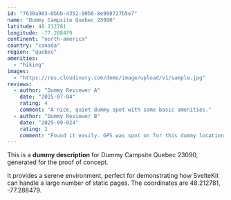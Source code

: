 ```yaml
---
id: "7630a903-0bbb-4352-90b6-8e998727b5e7"
name: "Dummy Campsite Quebec 23090"
latitude: 48.212781
longitude: -77.288479
continent: "north-america"
country: "canada"
region: "quebec"
amenities:
  - "hiking"
images:
  - "https://res.cloudinary.com/demo/image/upload/v1/sample.jpg"
reviews:
  - author: "Dummy Reviewer A"
    date: "2025-07-04"
    rating: 4
    comment: "A nice, quiet dummy spot with some basic amenities."
  - author: "Dummy Reviewer B"
    date: "2025-09-024"
    rating: 2
    comment: "Found it easily. GPS was spot on for this dummy location."
---
```


This is a **dummy description** for Dummy Campsite Quebec 23090, generated for the proof of concept.

It provides a serene environment, perfect for demonstrating how SvelteKit can handle a large number of static pages. The coordinates are 48.212781, -77.288479.
